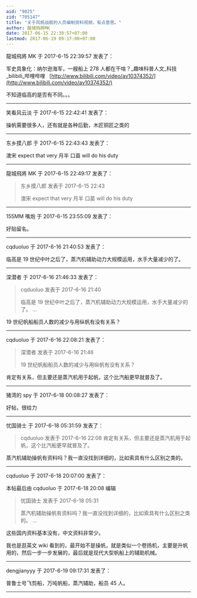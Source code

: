 ```yaml
---
aid: "9025"
zid: "705147"
title: "关于风帆战舰的人员编制资料视频，有点意思。"
author: 龍城飛將MK
date: 2017-06-15 22:39:57+07:00
lastmod: 2017-06-19 09:17:00+07:00
---
```


龍城飛將 MK 于 2017-6-15 22:39:57 发表了：

军史具象化：纳尔逊海军，一艘船上 278 人都在干啥？\_趣味科普人文\_科技\_bilibili\_哔哩哔哩   [http://www.bilibili.com/video/av10374352/](http://www.bilibili.com/video/av10374352/)

不知道临高的是否有不同。。。

---

笑看风云淡 于 2017-6-15 22:42:41 发表了：

操帆需要很多人，还有就是各种后勤，木匠铜匠之类的

---

东乡摸八郎 于 2017-6-15 22:43:43 发表了：

澳宋 expect that very 月半 口苗 will do his duty

---

龍城飛將 MK 于 2017-6-15 22:49:17 发表了：

> 东乡摸八郎 发表于 2017-6-15 22:43
>
> 澳宋 expect that very 月半 口苗 will do his duty

---

155MM 嘴炮 于 2017-6-15 23:55:09 发表了：

好贴留名。

---

cqduoluo 于 2017-6-16 21:40:53 发表了：

临高是 19 世纪中叶之后了，蒸汽机辅助动力大规模运用，水手大量减少的了。

---

深潜者 于 2017-6-16 21:46:33 发表了：

> cqduoluo 发表于 2017-6-16 21:40
>
> 临高是 19 世纪中叶之后了，蒸汽机辅助动力大规模运用，水手大量减少的了。 ...

19 世纪帆船船员人数的减少与用纵帆有没有关系？

---

cqduoluo 于 2017-6-16 22:08:21 发表了：

> 深潜者 发表于 2017-6-16 21:46
>
> 19 世纪帆船船员人数的减少与用纵帆有没有关系？

肯定有关系，但主要还是蒸汽机用于起帆，这个比汽船更早就普及了。

---

猪湾的 spy 于 2017-6-18 00:08:27 发表了：

好帖，很给力

---

忧国骑士 于 2017-6-18 05:31:59 发表了：

> cqduoluo 发表于 2017-6-16 22:08 肯定有关系，但主要还是蒸汽机用于起帆，这个比汽船更早就普及了。

蒸汽机辅助操帆有资料吗？我一直没找到详细的，比如索具有什么区别之类的。

---

cqduoluo 于 2017-6-18 20:07:00 发表了：

本帖最后由 cqduoluo 于 2017-6-18 20:08 编辑

> 忧国骑士 发表于 2017-6-18 05:31
>
> 蒸汽机辅助操帆有资料吗？我一直没找到详细的，比如索具有什么区别之类的。 ...

这些国内资料基本没有，中文资料非常少。

我也是逛英文 wiki 看到的，最开始不是操帆，就是类似一个卷扬机，主要是升帆用的，然后一步一步发展的，最后就是现代大型帆船上的辅助机械。

---

dengjianyyy 于 2017-6-19 09:17:31 发表了：

普鲁士号飞剪船，万吨帆船，蒸汽辅助，船员 45 人。

---
